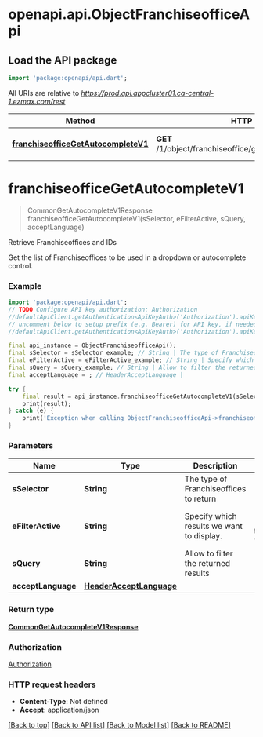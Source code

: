 # openapi.api.ObjectFranchiseofficeApi

## Load the API package
```dart
import 'package:openapi/api.dart';
```

All URIs are relative to *https://prod.api.appcluster01.ca-central-1.ezmax.com/rest*

Method | HTTP request | Description
------------- | ------------- | -------------
[**franchiseofficeGetAutocompleteV1**](ObjectFranchiseofficeApi.md#franchiseofficegetautocompletev1) | **GET** /1/object/franchiseoffice/getAutocomplete/{sSelector} | Retrieve Franchiseoffices and IDs


# **franchiseofficeGetAutocompleteV1**
> CommonGetAutocompleteV1Response franchiseofficeGetAutocompleteV1(sSelector, eFilterActive, sQuery, acceptLanguage)

Retrieve Franchiseoffices and IDs

Get the list of Franchiseoffices to be used in a dropdown or autocomplete control.

### Example
```dart
import 'package:openapi/api.dart';
// TODO Configure API key authorization: Authorization
//defaultApiClient.getAuthentication<ApiKeyAuth>('Authorization').apiKey = 'YOUR_API_KEY';
// uncomment below to setup prefix (e.g. Bearer) for API key, if needed
//defaultApiClient.getAuthentication<ApiKeyAuth>('Authorization').apiKeyPrefix = 'Bearer';

final api_instance = ObjectFranchiseofficeApi();
final sSelector = sSelector_example; // String | The type of Franchiseoffices to return
final eFilterActive = eFilterActive_example; // String | Specify which results we want to display.
final sQuery = sQuery_example; // String | Allow to filter the returned results
final acceptLanguage = ; // HeaderAcceptLanguage | 

try {
    final result = api_instance.franchiseofficeGetAutocompleteV1(sSelector, eFilterActive, sQuery, acceptLanguage);
    print(result);
} catch (e) {
    print('Exception when calling ObjectFranchiseofficeApi->franchiseofficeGetAutocompleteV1: $e\n');
}
```

### Parameters

Name | Type | Description  | Notes
------------- | ------------- | ------------- | -------------
 **sSelector** | **String**| The type of Franchiseoffices to return | 
 **eFilterActive** | **String**| Specify which results we want to display. | [optional] [default to 'Active']
 **sQuery** | **String**| Allow to filter the returned results | [optional] 
 **acceptLanguage** | [**HeaderAcceptLanguage**](.md)|  | [optional] 

### Return type

[**CommonGetAutocompleteV1Response**](CommonGetAutocompleteV1Response.md)

### Authorization

[Authorization](../README.md#Authorization)

### HTTP request headers

 - **Content-Type**: Not defined
 - **Accept**: application/json

[[Back to top]](#) [[Back to API list]](../README.md#documentation-for-api-endpoints) [[Back to Model list]](../README.md#documentation-for-models) [[Back to README]](../README.md)

